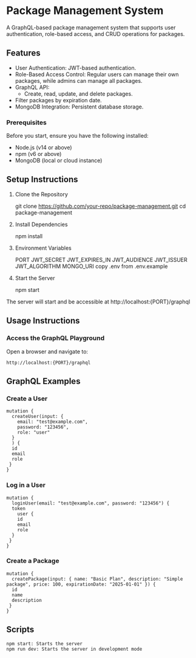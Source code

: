 # Package Management System

A GraphQL-based package management system that supports user authentication, role-based access, and CRUD operations for packages.


## Features

- User Authentication: JWT-based authentication.
- Role-Based Access Control: Regular users can manage their own packages, while admins can manage all packages.
- GraphQL API:
  - Create, read, update, and delete packages.
- Filter packages by expiration date.
- MongoDB Integration: Persistent database storage.

### Prerequisites
Before you start, ensure you have the following installed:

- Node.js (v14 or above)
- npm (v6 or above)
- MongoDB (local or cloud instance)

## Setup Instructions
1. Clone the Repository


    git clone https://github.com/your-repo/package-management.git
    cd package-management


2. Install Dependencies
   

    npm install


3. Environment Variables


    PORT
    JWT_SECRET
    JWT_EXPIRES_IN
    JWT_AUDIENCE
    JWT_ISSUER
    JWT_ALGORITHM
    MONGO_URI
copy .env from .env.example


4. Start the Server


    npm start

The server will start and be accessible at http://localhost:{PORT}/graphql


## Usage Instructions
### Access the GraphQL Playground


Open a browser and navigate to:

    http://localhost:{PORT}/graphql

## GraphQL Examples
### Create a User

```
mutation {
  createUser(input: {
    email: "test@example.com",
    password: "123456",
    role: "user"
  }
  ) {
  id
  email
  role
 }
}
```

### Log in a User

```
mutation {
  loginUser(email: "test@example.com", password: "123456") {
  token
    user {
    id
    email
    role
  }
 }
}
```

### Create a Package

```
mutation {
  createPackage(input: { name: "Basic Plan", description: "Simple package", price: 100, expirationDate: "2025-01-01" }) {
  id
  name
  description
 }
}
```


## Scripts


    npm start: Starts the server
    npm run dev: Starts the server in development mode




